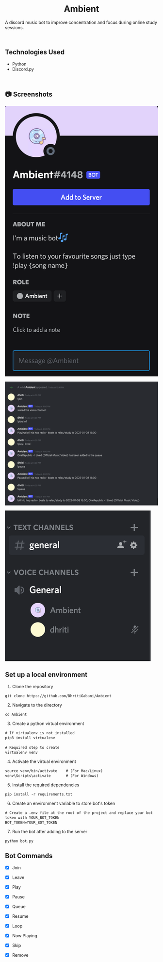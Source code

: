 <center>

# Ambient

</center>

A discord music bot to improve concentration and focus during online study sessions.

<br />

## Technologies Used

- Python
- Discord.py

<br />

## 📷 Screenshots

![Bot Description](https://github.com/DhritiGabani/Ambient/blob/main/images/Screen%20Shot%202022-01-08%20at%204.20.52%20PM.png?raw=true)

![Bot in Action](https://github.com/DhritiGabani/Ambient/blob/main/images/Screen%20Shot%202022-01-08%20at%204.01.29%20PM.png?raw=true)

![Voice Channel](https://github.com/DhritiGabani/Ambient/blob/main/images/Screen%20Shot%202022-01-08%20at%204.02.14%20PM.png?raw=true)
<br/>

## Set up a local environment

1. Clone the repository

```shell
git clone https://github.com/DhritiGabani/Ambient
```

2. Navigate to the directory

```shell
cd Ambient
```

3. Create a python virtual environment

```shell
# If virtualenv is not installed
pip3 install virtualenv

# Required step to create
virtualenv venv
```

4. Activate the virtual environment

```shell
source venv/bin/activate    # (For Mac/Linux)
venv\Scripts\activate       # (For Windows)
```

5. Install the required dependencies

```shell
pip install -r requirements.txt
```

6. Create an environment variable to store bot's token

```shell
# Create a .env file at the root of the project and replace your bot token with YOUR_BOT_TOKEN
BOT_TOKEN=YOUR_BOT_TOKEN
```

7. Run the bot after adding to the server

```shell
python bot.py
```

## Bot Commands

- [x] Join
- [x] Leave
- [x] Play
- [x] Pause
- [x] Queue
- [x] Resume
- [x] Loop
- [x] Now Playing
- [x] Skip
- [x] Remove


